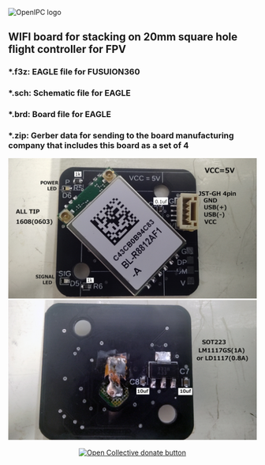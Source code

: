![OpenIPC logo](https://openipc.org/assets/openipc-logo-black.svg)

## WIFI board for stacking on 20mm square hole flight controller for FPV
### *.f3z: EAGLE file for FUSUION360
### *.sch: Schematic file for EAGLE
### *.brd: Board file for EAGLE
### *.zip: Gerber data for sending to the board manufacturing company that includes this board as a set of 4
![top](WIFI-board.jpg)
![top](WIFI-board2.jpg)


<p align="center">
<a href="https://opencollective.com/openipc/contribute/backer-14335/checkout" target="_blank"><img src="https://opencollective.com/webpack/donate/button@2x.png?color=blue" width="250" alt="Open Collective donate button"></a>
</p>
